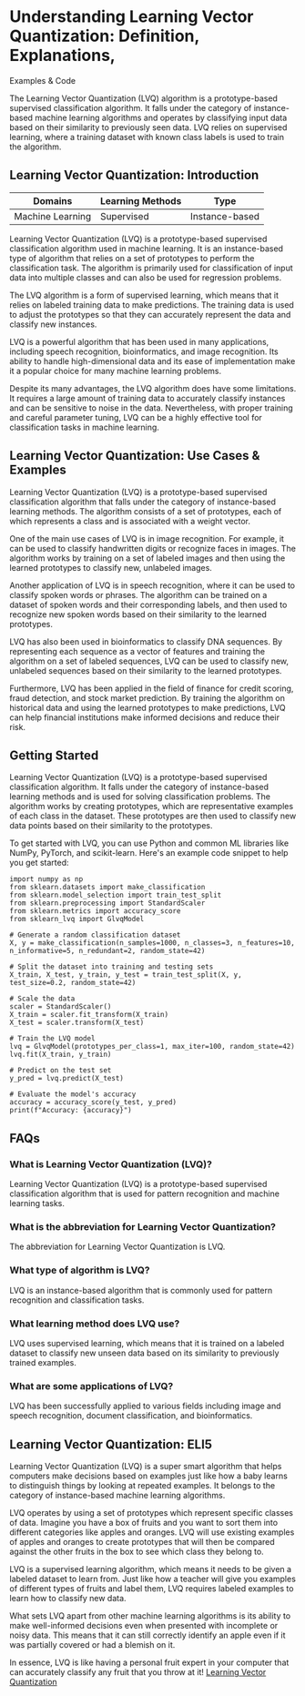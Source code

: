 # Understanding Learning Vector Quantization: Definition, Explanations,
Examples & Code

The Learning Vector Quantization (LVQ) algorithm is a prototype-based
supervised classification algorithm. It falls under the category of instance-
based machine learning algorithms and operates by classifying input data based
on their similarity to previously seen data. LVQ relies on supervised
learning, where a training dataset with known class labels is used to train
the algorithm.

## Learning Vector Quantization: Introduction

Domains | Learning Methods | Type  
---|---|---  
Machine Learning | Supervised | Instance-based  
  
Learning Vector Quantization (LVQ) is a prototype-based supervised
classification algorithm used in machine learning. It is an instance-based
type of algorithm that relies on a set of prototypes to perform the
classification task. The algorithm is primarily used for classification of
input data into multiple classes and can also be used for regression problems.

The LVQ algorithm is a form of supervised learning, which means that it relies
on labeled training data to make predictions. The training data is used to
adjust the prototypes so that they can accurately represent the data and
classify new instances.

LVQ is a powerful algorithm that has been used in many applications, including
speech recognition, bioinformatics, and image recognition. Its ability to
handle high-dimensional data and its ease of implementation make it a popular
choice for many machine learning problems.

Despite its many advantages, the LVQ algorithm does have some limitations. It
requires a large amount of training data to accurately classify instances and
can be sensitive to noise in the data. Nevertheless, with proper training and
careful parameter tuning, LVQ can be a highly effective tool for
classification tasks in machine learning.

## Learning Vector Quantization: Use Cases & Examples

Learning Vector Quantization (LVQ) is a prototype-based supervised
classification algorithm that falls under the category of instance-based
learning methods. The algorithm consists of a set of prototypes, each of which
represents a class and is associated with a weight vector.

One of the main use cases of LVQ is in image recognition. For example, it can
be used to classify handwritten digits or recognize faces in images. The
algorithm works by training on a set of labeled images and then using the
learned prototypes to classify new, unlabeled images.

Another application of LVQ is in speech recognition, where it can be used to
classify spoken words or phrases. The algorithm can be trained on a dataset of
spoken words and their corresponding labels, and then used to recognize new
spoken words based on their similarity to the learned prototypes.

LVQ has also been used in bioinformatics to classify DNA sequences. By
representing each sequence as a vector of features and training the algorithm
on a set of labeled sequences, LVQ can be used to classify new, unlabeled
sequences based on their similarity to the learned prototypes.

Furthermore, LVQ has been applied in the field of finance for credit scoring,
fraud detection, and stock market prediction. By training the algorithm on
historical data and using the learned prototypes to make predictions, LVQ can
help financial institutions make informed decisions and reduce their risk.

## Getting Started

Learning Vector Quantization (LVQ) is a prototype-based supervised
classification algorithm. It falls under the category of instance-based
learning methods and is used for solving classification problems. The
algorithm works by creating prototypes, which are representative examples of
each class in the dataset. These prototypes are then used to classify new data
points based on their similarity to the prototypes.

To get started with LVQ, you can use Python and common ML libraries like
NumPy, PyTorch, and scikit-learn. Here's an example code snippet to help you
get started:

    
    
    
    import numpy as np
    from sklearn.datasets import make_classification
    from sklearn.model_selection import train_test_split
    from sklearn.preprocessing import StandardScaler
    from sklearn.metrics import accuracy_score
    from sklearn_lvq import GlvqModel
    
    # Generate a random classification dataset
    X, y = make_classification(n_samples=1000, n_classes=3, n_features=10, n_informative=5, n_redundant=2, random_state=42)
    
    # Split the dataset into training and testing sets
    X_train, X_test, y_train, y_test = train_test_split(X, y, test_size=0.2, random_state=42)
    
    # Scale the data
    scaler = StandardScaler()
    X_train = scaler.fit_transform(X_train)
    X_test = scaler.transform(X_test)
    
    # Train the LVQ model
    lvq = GlvqModel(prototypes_per_class=1, max_iter=100, random_state=42)
    lvq.fit(X_train, y_train)
    
    # Predict on the test set
    y_pred = lvq.predict(X_test)
    
    # Evaluate the model's accuracy
    accuracy = accuracy_score(y_test, y_pred)
    print(f"Accuracy: {accuracy}")
    
    

## FAQs

### What is Learning Vector Quantization (LVQ)?

Learning Vector Quantization (LVQ) is a prototype-based supervised
classification algorithm that is used for pattern recognition and machine
learning tasks.

### What is the abbreviation for Learning Vector Quantization?

The abbreviation for Learning Vector Quantization is LVQ.

### What type of algorithm is LVQ?

LVQ is an instance-based algorithm that is commonly used for pattern
recognition and classification tasks.

### What learning method does LVQ use?

LVQ uses supervised learning, which means that it is trained on a labeled
dataset to classify new unseen data based on its similarity to previously
trained examples.

### What are some applications of LVQ?

LVQ has been successfully applied to various fields including image and speech
recognition, document classification, and bioinformatics.

## Learning Vector Quantization: ELI5

Learning Vector Quantization (LVQ) is a super smart algorithm that helps
computers make decisions based on examples just like how a baby learns to
distinguish things by looking at repeated examples. It belongs to the category
of instance-based machine learning algorithms.

LVQ operates by using a set of prototypes which represent specific classes of
data. Imagine you have a box of fruits and you want to sort them into
different categories like apples and oranges. LVQ will use existing examples
of apples and oranges to create prototypes that will then be compared against
the other fruits in the box to see which class they belong to.

LVQ is a supervised learning algorithm, which means it needs to be given a
labeled dataset to learn from. Just like how a teacher will give you examples
of different types of fruits and label them, LVQ requires labeled examples to
learn how to classify new data.

What sets LVQ apart from other machine learning algorithms is its ability to
make well-informed decisions even when presented with incomplete or noisy
data. This means that it can still correctly identify an apple even if it was
partially covered or had a blemish on it.

In essence, LVQ is like having a personal fruit expert in your computer that
can accurately classify any fruit that you throw at it!
[Learning Vector Quantization](https://serp.ai/learning-vector-quantization/)
